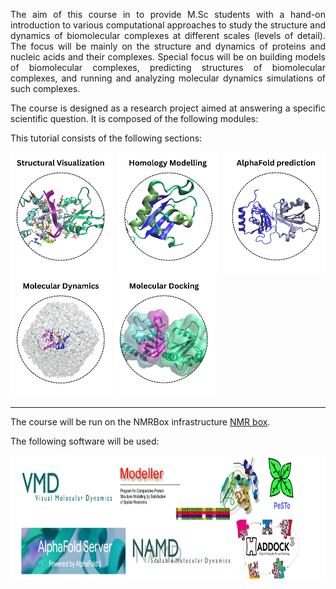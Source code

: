 
<div style="text-align: justify;">

The aim of this course in to provide M.Sc students with a hand-on introduction to various computational approaches to study the structure and dynamics of biomolecular complexes at different scales (levels of detail). The focus will be mainly on the structure and dynamics of proteins and nucleic acids and their complexes. Special focus will be on building models of biomolecular complexes, predicting structures of biomolecular complexes, and running and analyzing molecular dynamics simulations of such complexes.</p>
The course is designed as a research project aimed at answering a specific scientific question. It is composed of the following modules:            


This tutorial consists of the following sections:

<p>
<a href="https://github.com/roxanavas/integrative_structural_bioinfo/blob/main/Structural_Visualization/Structural_Visualization.md"><img src="figures/course/structural_visualization.png" width="162"></a>
<a href="https://github.com/roxanavas/integrative_structural_bioinfo/blob/main/Homology_Modelling/Homology_modelling.md"><img src="figures/course/homology_modelling.png" width="162"></a>
<a href="https://github.com/roxanavas/integrative_structural_bioinfo/blob/main/Alphafold_prediction/Alphafold_prediction.md"><img src="figures/course/alphafold_prediction.png" width="162"></a>
<a href="https://github.com/roxanavas/integrative_structural_bioinfo/blob/main/Molecular_Dynamics/Molecular_Dynamics.md"><img src="figures/course/molecular_dynamics.png" width="162"></a>
<a href="https://github.com/roxanavas/protein_rna_tutorial/blob/main/HADDOCK3_protein_rna_docking_tutorial.md"><img src="figures/course/docking_protein_rna.png" width="162"></a>
</p>
<hr>
The course will be run on the NMRBox infrastructure <a href="https://nmrbox.nmrhub.org/"> NMR box</a>.</p>
The following software will be used:
<p>
<a><img src="figures/course/tools_used.png" width="1000" height="200"></a>
</p>




</div>
